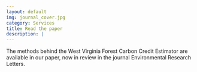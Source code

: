 ```yaml
---
layout: default
img: journal_cover.jpg
category: Services
title: Read the paper
description: |
---
```

  The methods behind the West Virginia Forest Carbon Credit Estimator are available in our paper, now in review in the journal Environmental Research Letters.